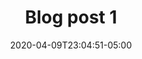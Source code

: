 ---
title: "Blog post 1"
date: 2020-04-09T23:04:51-05:00
draft: true
# description
description: "This is meta description"
tags: ["tools", "Houdini"]
categories: ["project"]
---